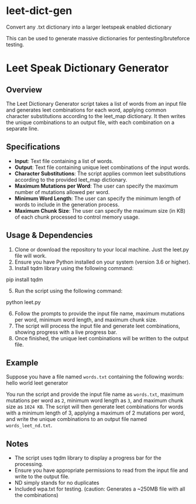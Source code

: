 # leet-dict-gen
Convert any .txt dictionary into a larger leetspeak enabled dictionary

This can be used to generate massive dictionaries for pentesting/bruteforce testing.

# Leet Speak Dictionary Generator

## Overview
The Leet Dictionary Generator script takes a list of words from an input file and generates leet combinations for each word, applying common character substitutions according to the leet_map dictionary. It then writes the unique combinations to an output file, with each combination on a separate line.

## Specifications
- **Input**: Text file containing a list of words.
- **Output**: Text file containing unique leet combinations of the input words.
- **Character Substitutions**: The script applies common leet substitutions according to the provided leet_map dictionary.
- **Maximum Mutations per Word**: The user can specify the maximum number of mutations allowed per word.
- **Minimum Word Length**: The user can specify the minimum length of words to include in the generation process.
- **Maximum Chunk Size**: The user can specify the maximum size (in KB) of each chunk processed to control memory usage.

## Usage & Dependencies
1. Clone or download the repository to your local machine. Just the leet.py file will work.
2. Ensure you have Python installed on your system (version 3.6 or higher).
3. Install tqdm library using the following command:

pip install tqdm

5. Run the script using the following command:

python leet.py

6. Follow the prompts to provide the input file name, maximum mutations per word, minimum word length, and maximum chunk size.
7. The script will process the input file and generate leet combinations, showing progress with a live progress bar.
8. Once finished, the unique leet combinations will be written to the output file.

## Example
Suppose you have a file named `words.txt` containing the following words:
hello
world
leet
generator

You run the script and provide the input file name as `words.txt`, maximum mutations per word as `2`, minimum word length as `3`, and maximum chunk size as `1024 KB`. The script will then generate leet combinations for words with a minimum length of 3, applying a maximum of 2 mutations per word, and write the unique combinations to an output file named `words_leet_nd.txt`.

## Notes
- The script uses tqdm library to display a progress bar for the processing.
- Ensure you have appropriate permissions to read from the input file and write to the output file.
- ND simply stands for no duplicates
- Included wpa.txt for testing. (caution: Generates a ~250MB file with all the combinations)





